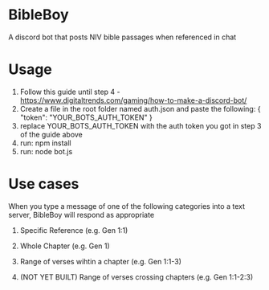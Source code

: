 # BibleBoy
A discord bot that posts NIV bible passages when referenced in chat

# Usage
1. Follow this guide until step 4 - https://www.digitaltrends.com/gaming/how-to-make-a-discord-bot/
2. Create a file in the root folder named auth.json and paste the following:
    {
        "token": "YOUR_BOTS_AUTH_TOKEN"
    }
3. replace YOUR_BOTS_AUTH_TOKEN with the auth token you got in step 3 of the guide above
4. run: npm install
4. run: node bot.js

# Use cases
When you type a message of one of the following categories into a text server, BibleBoy will respond as appropriate
1. Specific Reference (e.g. Gen 1:1)

2. Whole Chapter (e.g. Gen 1)

3. Range of verses wihtin a chapter (e.g. Gen 1:1-3)

4. (NOT YET BUILT) Range of verses crossing chapters (e.g. Gen 1:1-2:3)
